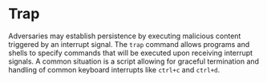 # Trap

Adversaries may establish persistence by executing malicious content triggered by an interrupt signal. The `trap` command allows programs and shells to specify commands that will be executed upon receiving interrupt signals. A common situation is a script allowing for graceful termination and handling of common keyboard interrupts like `ctrl+c` and `ctrl+d`.